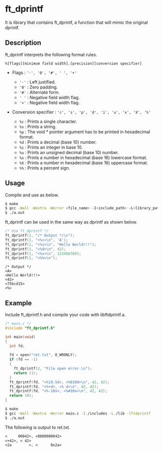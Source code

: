 # ft_dprintf
It is library that contains ft_dprintf, a function that will mimic the original dprintf.

## Description
ft_dprintf interprets the following format rules.

`%[flags][minimum field width].[precision][conversion specifier]`

- Flags : `'-', '0', '#', ' ', '+'`
    - `'-'` : Left justified.
    - `'0'` : Zero padding.
    - `'#'` : Alternate form.
    - `' '` : Negative field width flag.
    - `'+'` : Negative field width flag.

- Conversion specifier : `'c', 's', 'p', 'd', 'i', 'u', 'x', 'X', '%'`
    - `%c` : Prints a single character.
    - `%s` : Prints a string.
    - `%p` : The void * pointer argument has to be printed in hexadecimal format.
    - `%d` : Prints a decimal (base 10) number.
    - `%i` : Prints an integer in base 10.
    - `%u` : Prints an unsigned decimal (base 10) number.
    - `%x` : Prints a number in hexadecimal (base 16) lowercase format.
    - `%X` : Prints a number in hexadecimal (base 16) uppercase format.
    - `%%` : Prints a percent sign.

## Usage
Compile and use as below.

```bash
$ make
$ gcc -Wall -Wextra -Werror <file_name> -I<include_path> -L<library_path> -lftdprintf
$ ./a.out
```

ft_dprintf can be used in the same way as dprintf as shown below.

```c
/* Use ft_dprintf */
ft_dprintf(1, "/* Output */\n");
ft_dprintf(1, "<%c>\n", 'A');
ft_dprintf(1, "<%s>\n", "Hello World!!!");
ft_dprintf(1, "<%d>\n", 42);
ft_dprintf(1, "<%x>\n", 123456789);
ft_dprintf(1, "<%%>\n");
```

```planetext
/* Output */
<A>
<Hello World!!!>
<42>
<75bcd15>
<%>
```

## Example
Include ft_dprintf.h and compile your code with libftdprintf.a.

```c:main.c
/* main.c */
#include "ft_dprintf.h"

int main(void)
{
  int fd;
  
  fd = open("ret.txt", O_WRONLY);
  if (fd == -1)
  {
    ft_dprintf(2, "File open error.\n");
    return (1);
  }
  ft_dprintf(fd, "<%10.5d>, <%010d>\n", 42, 42);
  ft_dprintf(fd, "<%+d>, <% d>\n", 42, 42);
  ft_dprintf(fd, "<%-10x>, <%#10x>\n", 42, 42);
  return (0);
}
```

```bash
$ make
$ gcc -Wall -Wextra -Werror main.c -I./includes -L./lib -lftdprintf
$ ./a.out
```

The following is output to ret.txt.

```planetext:ret.txt
<     00042>, <0000000042>
<+42>, < 42>
<2a        >, <      0x2a>
```
